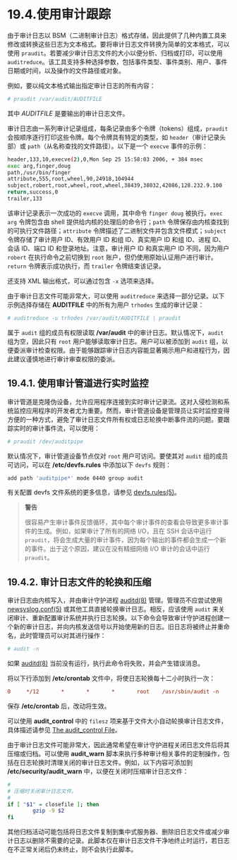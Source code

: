 # 19.4.使用审计跟踪

由于审计日志以 BSM（二进制审计日志）格式存储，因此提供了几种内置工具来修改或转换这些日志为文本格式。要将审计日志文件转换为简单的文本格式，可以使用 `praudit`。若要减少审计日志文件的大小以便分析、归档或打印，可以使用 `auditreduce`。该工具支持多种选择参数，包括事件类型、事件类别、用户、事件日期或时间，以及操作的文件路径或对象。

例如，要以纯文本格式输出指定审计日志的所有内容：

```sh
# praudit /var/audit/AUDITFILE
```

其中 *AUDITFILE* 是要输出的审计日志文件。

审计日志由一系列审计记录组成，每条记录由多个令牌（tokens）组成，`praudit` 会按顺序逐行打印这些令牌。每个令牌具有特定的类型，如 `header`（审计记录头部）或 `path`（从名称查找的文件路径）。以下是一个 `execve` 事件的示例：

```sh
header,133,10,execve(2),0,Mon Sep 25 15:58:03 2006, + 384 msec
exec arg,finger,doug
path,/usr/bin/finger
attribute,555,root,wheel,90,24918,104944
subject,robert,root,wheel,root,wheel,38439,38032,42086,128.232.9.100
return,success,0
trailer,133
```

该审计记录表示一次成功的 `execve` 调用，其中命令 `finger doug` 被执行。`exec arg` 令牌包含由 shell 提供给内核的处理后的命令行；`path` 令牌保存由内核查找到的可执行文件路径；`attribute` 令牌描述了二进制文件并包含文件模式；`subject` 令牌存储了审计用户 ID、有效用户 ID 和组 ID、真实用户 ID 和组 ID、进程 ID、会话 ID、端口 ID 和登录地址。注意，审计用户 ID 和真实用户 ID 不同，因为用户 `robert` 在执行命令之前切换到 `root` 账户，但仍使用原始认证用户进行审计。`return` 令牌表示成功执行，而 `trailer` 令牌结束该记录。

还支持 XML 输出格式，可以通过包含 `-x` 选项来选择。

由于审计日志文件可能非常大，可以使用 `auditreduce` 来选择一部分记录。以下示例选择存储在 **AUDITFILE** 中的所有为用户 `trhodes` 生成的审计记录：

```sh
# auditreduce -u trhodes /var/audit/AUDITFILE | praudit
```

属于 `audit` 组的成员有权限读取 **/var/audit** 中的审计日志。默认情况下，`audit` 组为空，因此只有 `root` 用户能够读取审计日志。用户可以被添加到 `audit` 组，以便委派审计检查权限。由于能够跟踪审计日志内容能显著揭示用户和进程行为，因此建议谨慎地进行审计审查权限的委派。

## 19.4.1. 使用审计管道进行实时监控

审计管道是克隆伪设备，允许应用程序连接到实时审计记录流。这对入侵检测和系统监控应用程序的开发者尤为重要。然而，审计管道设备是管理员让实时监控变得方便的一种方式，避免了审计日志文件所有权或日志轮换中断事件流的问题。要跟踪实时的审计事件流，可以使用：

```sh
# praudit /dev/auditpipe
```

默认情况下，审计管道设备节点仅对 `root` 用户可访问。要使其对 `audit` 组的成员可访问，可以在 **/etc/devfs.rules** 中添加以下 `devfs` 规则：

```sh
add path 'auditpipe*' mode 0440 group audit
```

有关配置 devfs 文件系统的更多信息，请参见 [devfs.rules(5)](https://man.freebsd.org/cgi/man.cgi?query=devfs.rules&sektion=5&format=html)。

>**警告**
>
> 很容易产生审计事件反馈循环，其中每个审计事件的查看会导致更多审计事件的生成。例如，如果审计了所有的网络 I/O，且在 SSH 会话中运行 `praudit`，将会生成大量的审计事件，因为每个输出的事件都会生成一个新的事件。出于这个原因，建议在没有精细网络 I/O 审计的会话中运行 `praudit`。

## 19.4.2. 审计日志文件的轮换和压缩

审计日志由内核写入，并由审计守护进程 [auditd(8)](https://man.freebsd.org/cgi/man.cgi?query=auditd&sektion=8&format=html) 管理。管理员不应尝试使用 [newsyslog.conf(5)](https://man.freebsd.org/cgi/man.cgi?query=newsyslog.conf&sektion=5&format=html) 或其他工具直接轮换审计日志。相反，应该使用 `audit` 来关闭审计、重新配置审计系统并执行日志轮换。以下命令会导致审计守护进程创建一个新的审计日志，并向内核发送信号以开始使用新的日志。旧日志将被终止并重命名，此时管理员可以对其进行操作：

```sh
# audit -n
```

如果 [auditd(8)](https://man.freebsd.org/cgi/man.cgi?query=auditd&sektion=8&format=html) 当前没有运行，执行此命令将失败，并会产生错误消息。

将以下行添加到 **/etc/crontab** 文件中，将使日志轮换每十二小时执行一次：

```ini
0     */12       *       *       *       root    /usr/sbin/audit -n
```

保存 **/etc/crontab** 后，改动将生效。

可以使用 **audit_control** 中的 `filesz` 项来基于文件大小自动轮换审计日志文件，具体描述请参见 [The audit_control File](https://docs.freebsd.org/en/books/handbook/audit/#audit-auditcontrol)。

由于审计日志文件可能非常大，因此通常希望在审计守护进程关闭日志文件后将其压缩或归档。可以使用 **audit_warn** 脚本来执行多种审计相关事件的定制操作，包括在日志轮换时清理关闭的审计日志文件。例如，以下内容可添加到 **/etc/security/audit_warn** 中，以便在关闭时压缩审计日志文件：

```sh
#
# 压缩时关闭审计日志文件。
#
if [ "$1" = closefile ]; then
        gzip -9 $2
fi
```

其他归档活动可能包括将日志文件复制到集中式服务器、删除旧日志文件或减少审计日志以删除不需要的记录。此脚本仅在审计日志文件干净地终止时运行，若日志在不正常关闭后仍未终止，则不会执行此脚本。
